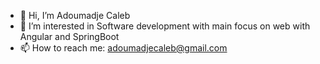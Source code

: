 - 👋 Hi, I’m Adoumadje Caleb
- 👀 I’m interested in Software development with main focus on web with Angular and SpringBoot
- 📫 How to reach me: adoumadjecaleb@gmail.com
<!---
adoumadje/adoumadje is a ✨ special ✨ repository because its `README.md` (this file) appears on your GitHub profile.
You can click the Preview link to take a look at your changes.
--->
